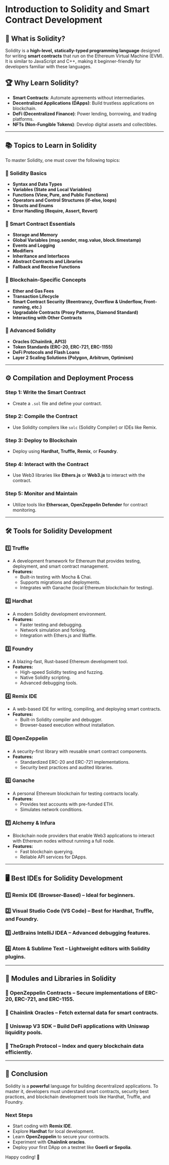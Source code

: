 # Introduction to Solidity and Smart Contract Development

## 📌 What is Solidity?
Solidity is a **high-level, statically-typed programming language** designed for writing **smart contracts** that run on the Ethereum Virtual Machine (EVM). It is similar to JavaScript and C++, making it beginner-friendly for developers familiar with these languages.

## 🏆 Why Learn Solidity?
- **Smart Contracts**: Automate agreements without intermediaries.
- **Decentralized Applications (DApps)**: Build trustless applications on blockchain.
- **DeFi (Decentralized Finance)**: Power lending, borrowing, and trading platforms.
- **NFTs (Non-Fungible Tokens)**: Develop digital assets and collectibles.

---

## 📚 Topics to Learn in Solidity
To master Solidity, one must cover the following topics:

### 🔹 Solidity Basics
- **Syntax and Data Types**
- **Variables (State and Local Variables)**
- **Functions (View, Pure, and Public Functions)**
- **Operators and Control Structures (if-else, loops)**
- **Structs and Enums**
- **Error Handling (Require, Assert, Revert)**

### 🔹 Smart Contract Essentials
- **Storage and Memory**
- **Global Variables (msg.sender, msg.value, block.timestamp)**
- **Events and Logging**
- **Modifiers**
- **Inheritance and Interfaces**
- **Abstract Contracts and Libraries**
- **Fallback and Receive Functions**

### 🔹 Blockchain-Specific Concepts
- **Ether and Gas Fees**
- **Transaction Lifecycle**
- **Smart Contract Security (Reentrancy, Overflow & Underflow, Front-running, etc.)**
- **Upgradable Contracts (Proxy Patterns, Diamond Standard)**
- **Interacting with Other Contracts**

### 🔹 Advanced Solidity
- **Oracles (Chainlink, API3)**
- **Token Standards (ERC-20, ERC-721, ERC-1155)**
- **DeFi Protocols and Flash Loans**
- **Layer 2 Scaling Solutions (Polygon, Arbitrum, Optimism)**

---

## ⚙️ Compilation and Deployment Process
### **Step 1: Write the Smart Contract**
- Create a `.sol` file and define your contract.

### **Step 2: Compile the Contract**
- Use Solidity compilers like `solc` (Solidity Compiler) or IDEs like Remix.

### **Step 3: Deploy to Blockchain**
- Deploy using **Hardhat, Truffle, Remix**, or **Foundry**.

### **Step 4: Interact with the Contract**
- Use Web3 libraries like **Ethers.js** or **Web3.js** to interact with the contract.

### **Step 5: Monitor and Maintain**
- Utilize tools like **Etherscan, OpenZeppelin Defender** for contract monitoring.

---

## 🛠 Tools for Solidity Development

### **1️⃣ Truffle**
- A development framework for Ethereum that provides testing, deployment, and smart contract management.
- **Features:**
  - Built-in testing with Mocha & Chai.
  - Supports migrations and deployments.
  - Integrates with Ganache (local Ethereum blockchain for testing).

### **2️⃣ Hardhat**
- A modern Solidity development environment.
- **Features:**
  - Faster testing and debugging.
  - Network simulation and forking.
  - Integration with Ethers.js and Waffle.

### **3️⃣ Foundry**
- A blazing-fast, Rust-based Ethereum development tool.
- **Features:**
  - High-speed Solidity testing and fuzzing.
  - Native Solidity scripting.
  - Advanced debugging tools.

### **4️⃣ Remix IDE**
- A web-based IDE for writing, compiling, and deploying smart contracts.
- **Features:**
  - Built-in Solidity compiler and debugger.
  - Browser-based execution without installation.

### **5️⃣ OpenZeppelin**
- A security-first library with reusable smart contract components.
- **Features:**
  - Standardized ERC-20 and ERC-721 implementations.
  - Security best practices and audited libraries.

### **6️⃣ Ganache**
- A personal Ethereum blockchain for testing contracts locally.
- **Features:**
  - Provides test accounts with pre-funded ETH.
  - Simulates network conditions.

### **7️⃣ Alchemy & Infura**
- Blockchain node providers that enable Web3 applications to interact with Ethereum nodes without running a full node.
- **Features:**
  - Fast blockchain querying.
  - Reliable API services for DApps.

---

## 🖥 Best IDEs for Solidity Development

### **1️⃣ Remix IDE** (Browser-Based) – Ideal for beginners.
### **2️⃣ Visual Studio Code (VS Code)** – Best for Hardhat, Truffle, and Foundry.
### **3️⃣ JetBrains IntelliJ IDEA** – Advanced debugging features.
### **4️⃣ Atom & Sublime Text** – Lightweight editors with Solidity plugins.

---

## 🚀 Modules and Libraries in Solidity
### **🔹 OpenZeppelin Contracts** – Secure implementations of ERC-20, ERC-721, and ERC-1155.
### **🔹 Chainlink Oracles** – Fetch external data for smart contracts.
### **🔹 Uniswap V3 SDK** – Build DeFi applications with Uniswap liquidity pools.
### **🔹 TheGraph Protocol** – Index and query blockchain data efficiently.

---

## 🎯 Conclusion
Solidity is a **powerful** language for building decentralized applications. To master it, developers must understand smart contracts, security best practices, and blockchain development tools like Hardhat, Truffle, and Foundry.

### **Next Steps**
- Start coding with **Remix IDE**.
- Explore **Hardhat** for local development.
- Learn **OpenZeppelin** to secure your contracts.
- Experiment with **Chainlink oracles**.
- Deploy your first DApp on a testnet like **Goerli or Sepolia**.

Happy coding! 🚀
